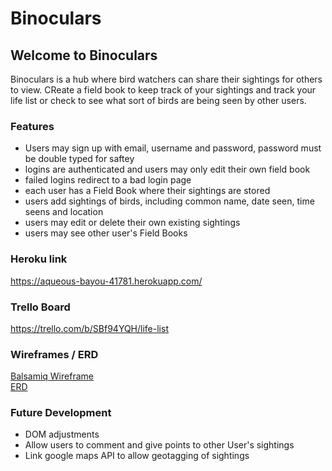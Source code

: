 # Binoculars

## Welcome to Binoculars  
Binoculars is a hub where bird watchers can share their sightings for others to view. CReate a field book to keep track of your sightings and track your life list or check to see what sort of birds are being seen by other users.

### Features
* Users may sign up with email, username and password, password must be double typed for saftey
* logins are authenticated and users may only edit their own field book
* failed logins redirect to a bad login page
* each user has a Field Book where their sightings are stored
* users add sightings of birds, including common name, date seen, time seens and location
* users may edit or delete their own existing sightings
* users may see other user's Field Books
  
### Heroku link  
https://aqueous-bayou-41781.herokuapp.com/

### Trello Board
https://trello.com/b/SBf94YQH/life-list

### Wireframes / ERD
[Balsamiq Wireframe](/designAssets/binoculars.pdf)  
[ERD](http://i.imgur.com/Zr8mCmP.png)

### Future Development
* DOM adjustments
* Allow users to comment and give points to other User's sightings
* Link google maps API to allow geotagging of sightings
